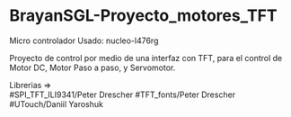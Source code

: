 # BrayanSGL-Proyecto_motores_TFT

Micro controlador Usado: nucleo-l476rg

Proyecto de control por medio de una interfaz con TFT, para el control de Motor DC, Motor Paso a paso, y Servomotor.

Librerias =>  
#SPI_TFT_ILI9341/Peter Drescher
#TFT_fonts/Peter Drescher
#UTouch/Daniil Yaroshuk
